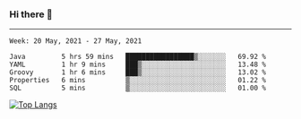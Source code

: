 ### Hi there 👋
---
<!--START_SECTION:waka-->
```text
Week: 20 May, 2021 - 27 May, 2021

Java         5 hrs 59 mins   █████████████████▒░░░░░░░   69.92 % 
YAML         1 hr 9 mins     ███▒░░░░░░░░░░░░░░░░░░░░░   13.48 % 
Groovy       1 hr 6 mins     ███▒░░░░░░░░░░░░░░░░░░░░░   13.02 % 
Properties   6 mins          ▒░░░░░░░░░░░░░░░░░░░░░░░░   01.22 % 
SQL          5 mins          ▒░░░░░░░░░░░░░░░░░░░░░░░░   01.00 % 
```
<!--END_SECTION:waka-->

[![Top Langs](https://github-readme-stats.vercel.app/api/top-langs/?username=HyunAh-iia&layout=compact)](https://github.com/anuraghazra/github-readme-stats)
<!--
**HyunAh-iia/HyunAh-iia** is a ✨ _special_ ✨ repository because its `README.md` (this file) appears on your GitHub profile.

Here are some ideas to get you started:

- 🔭 I’m currently working on ...
- 🌱 I’m currently learning ...
- 👯 I’m looking to collaborate on ...
- 🤔 I’m looking for help with ...
- 💬 Ask me about ...
- 📫 How to reach me: ...
- 😄 Pronouns: ...
- ⚡ Fun fact: ...
-->
